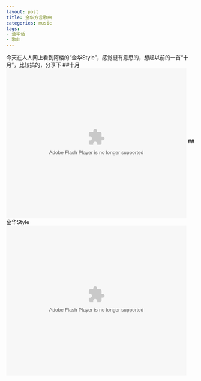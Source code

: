 ```yaml
---
layout: post
title: 金华方言歌曲
categories: music
tags:
- 金华话
- 歌曲
---
```

今天在人人网上看到阿楼的“金华Style”，感觉挺有意思的，想起以前的一首“十月”，比较搞的，分享下
##十月
<embed src="http://player.opengg.me/player.php/sid/XMzE3MDY4MA==/v.swf" allowFullScreen="true" quality="high" width="480" height="400" align="middle" allowScriptAccess="always" type="application/x-shockwave-flash"></embed>
##金华Style
<embed src="http://player.opengg.me/player.php/sid/XNDc5MDAzNzY4/v.swf" allowFullScreen="true" quality="high" width="480" height="400" align="middle" allowScriptAccess="always" type="application/x-shockwave-flash"></embed>